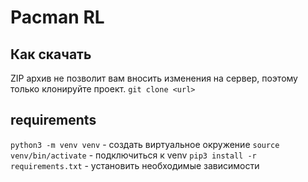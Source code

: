 # Pacman RL



## Как скачать

ZIP архив не позволит вам вносить изменения на сервер, поэтому только клонируйте проект.
`git clone <url>`

## requirements
`python3 -m venv venv` - создать виртуальное окружение
`source venv/bin/activate` - подключиться к venv
`pip3 install -r requirements.txt` - установить необходимые зависимости